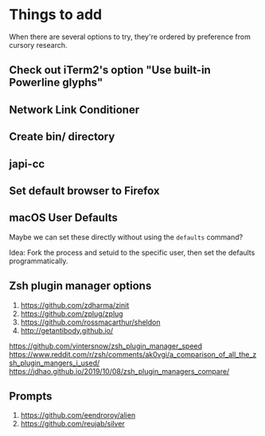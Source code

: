 # Things to add

When there are several options to try, they're ordered by preference from cursory research.

## Check out iTerm2's option "Use built-in Powerline glyphs"

## Network Link Conditioner

## Create bin/ directory

## japi-cc

## Set default browser to Firefox

## macOS User Defaults

Maybe we can set these directly without using the `defaults` command?

Idea: Fork the process and setuid to the specific user, then set the defaults programmatically.

## Zsh plugin manager options

1. https://github.com/zdharma/zinit
1. https://github.com/zplug/zplug
1. https://github.com/rossmacarthur/sheldon
1. http://getantibody.github.io/

https://github.com/vintersnow/zsh_plugin_manager_speed
https://www.reddit.com/r/zsh/comments/ak0vgi/a_comparison_of_all_the_zsh_plugin_mangers_i_used/
https://jdhao.github.io/2019/10/08/zsh_plugin_managers_compare/

## Prompts

1. https://github.com/eendroroy/alien
1. https://github.com/reujab/silver
